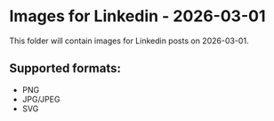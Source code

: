# Images for Linkedin - 2026-03-01

This folder will contain images for Linkedin posts on 2026-03-01.

## Supported formats:
- PNG
- JPG/JPEG
- SVG
